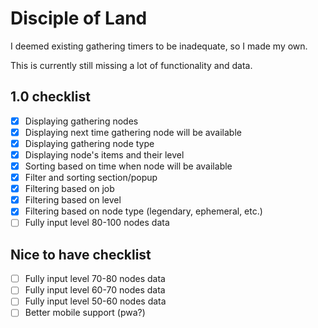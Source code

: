 # Disciple of Land

I deemed existing gathering timers to be inadequate, so I made my own.

This is currently still missing a lot of functionality and data.

## 1.0 checklist

- [x] Displaying gathering nodes
- [x] Displaying next time gathering node will be available
- [x] Displaying gathering node type
- [x] Displaying node's items and their level
- [x] Sorting based on time when node will be available
- [x] Filter and sorting section/popup
- [x] Filtering based on job
- [x] Filtering based on level
- [x] Filtering based on node type (legendary, ephemeral, etc.)
- [ ] Fully input level 80-100 nodes data

## Nice to have checklist
- [ ] Fully input level 70-80 nodes data
- [ ] Fully input level 60-70 nodes data
- [ ] Fully input level 50-60 nodes data
- [ ] Better mobile support (pwa?)
